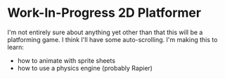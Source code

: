 # Work-In-Progress 2D Platformer

I'm not entirely sure about anything yet other than that
this will be a platforming game. I think I'll have some
auto-scrolling. I'm making this to learn:
- how to animate with sprite sheets
- how to use a physics engine (probably Rapier)


